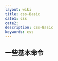 ```yaml
---
layout: wiki
title: css-Basic
cate1: css
cate2: 
description: css-Basic
keywords: css
---
```


## 一些基本命令
